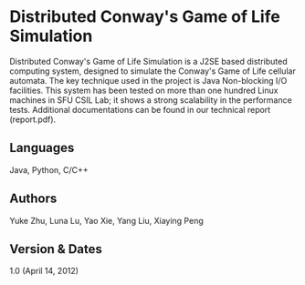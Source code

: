 Distributed Conway's Game of Life Simulation
============================================

Distributed Conway's Game of Life Simulation is a J2SE based distributed computing system, designed to simulate the Conway's Game of Life cellular automata. The key technique used in the project is Java Non-blocking I/O facilities. This system has been tested on more than one hundred Linux machines in SFU CSIL Lab; it shows a strong scalability in the performance tests. Additional documentations can be found in our technical report (report.pdf).

Languages
---------
Java, Python, C/C++

Authors
-------
Yuke Zhu, Luna Lu, Yao Xie, Yang Liu, Xiaying Peng

Version & Dates
--------
1.0 (April 14, 2012)

